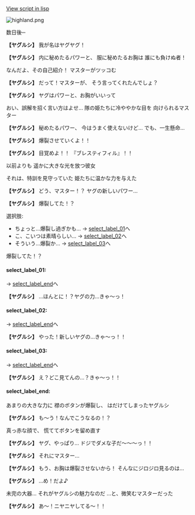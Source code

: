 [View script in lisp](../scripts/20173204.txt)

![highland.png](../images/backgrounds/highland.png)

数日後─

**【ヤグルシ】**
我が名はヤグヤグ！

**【ヤグルシ】**
内に秘めたるパワーと、
服に秘めたるお胸は
誰にも負けぬ者！

なんだよ、その自己紹介！
マスターがツッコむ

**【ヤグルシ】**
だって！マスターが、
そう言ってくれたんでしょ？

**【ヤグルシ】**
ヤグはパワーと、お胸がいいって

おい、誤解を招く言い方はよせ…
隊の姫たちに冷ややかな目を
向けられるマスター

**【ヤグルシ】**
秘めたるパワー、
今はうまく使えないけど…
でも、一生懸命…

**【ヤグルシ】**
爆裂させていくよ！！

**【ヤグルシ】**
目覚めよ！！
『ブレスティフィル』！！

以前よりも
遥かに大きな光を放つ彼女

それは、特訓を見守っていた
姫たちに温かな力を与えた

**【ヤグルシ】**
どう、マスター！？
ヤグの新しいパワー…

**【ヤグルシ】**
爆裂してた！？

選択肢:
- ちょっと…爆裂し過ぎかも… → [select_label_01](#select_label_01)へ
- こ、こいつは素晴らしい… → [select_label_02](#select_label_02)へ
- そういう…爆裂か… → [select_label_03](#select_label_03)へ

爆裂してた！？

#### select_label_01:
 → [select_label_end](#select_label_end)へ

**【ヤグルシ】**
…ほんとに！？ヤグの力…きゃ～っ！

#### select_label_02:
 → [select_label_end](#select_label_end)へ

**【ヤグルシ】**
やった！新しいヤグの…きゃ～っ！！

#### select_label_03:
 → [select_label_end](#select_label_end)へ

**【ヤグルシ】**
え？どこ見てんの…？きゃ～っ！！

#### select_label_end:

あまりの大きな力に
襟のボタンが爆裂し、
はだけてしまったヤグルシ

**【ヤグルシ】**
も～う！なんでこうなるの！？

真っ赤な顔で、
慌ててボタンを留め直す

**【ヤグルシ】**
ヤグ、やっぱり…
ドジでダメな子だ～～～っ！！

**【ヤグルシ】**
それにマスター…

**【ヤグルシ】**
もう、お胸は爆裂させないから！
そんなにジロジロ見るのは…

**【ヤグルシ】**
…め！だよ♪

未完の大器…
それがヤグルシの魅力なのだ
…と、微笑むマスターだった

**【ヤグルシ】**
あ～！ニヤニヤしてる～！！
